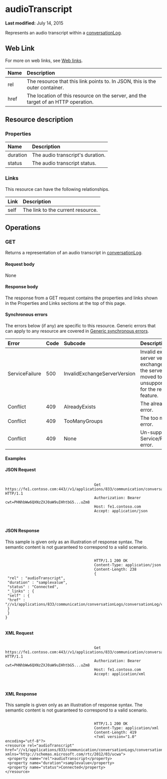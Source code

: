 
# audioTranscript

 **Last modified:** July 14, 2015

Represents an audio transcript within a [conversationLog](conversationLog_ref.md). 


## Web Link
<a name="sectionSection0"> </a>

For more on web links, see [Web links](WebLinks.md).



|**Name**|**Description**|
|:-----|:-----|
|rel|The resource that this link points to. In JSON, this is the outer container.|
|href|The location of this resource on the server, and the target of an HTTP operation.|

## Resource description
<a name="sectionSection1"> </a>




### Properties





|**Name**|**Description**|
|:-----|:-----|
|duration|The audio transcript's duration.|
|status|The audio transcript status.|

### Links

This resource can have the following relationships.



|**Link**|**Description**|
|:-----|:-----|
|self|The link to the current resource.|

## Operations
<a name="sectionSection2"> </a>




### GET

Returns a representation of an audio transcript in [conversationLog](conversationLog_ref.md).


#### Request body

None


#### Response body

The response from a GET request contains the properties and links shown in the Properties and Links sections at the top of this page.


#### Synchronous errors

The errors below (if any) are specific to this resource. Generic errors that can apply to any resource are covered in [Generic synchronous errors](GenericSynchronousErrors.md).



|**Error**|**Code**|**Subcode**|**Description**|
|:-----|:-----|:-----|:-----|
|ServiceFailure|500|InvalidExchangeServerVersion|Invalid exchange server version.The exchange mailbox of the server might have moved to an unsupported version for the required feature.|
|Conflict|409|AlreadyExists|The already exists error.|
|Conflict|409|TooManyGroups|The too many groups error.|
|Conflict|409|None|Un-supported Service/Resource/API error.|

#### Examples




#### JSON Request


```

										Get https://fe1.contoso.com:443//v1/applications/833/communication/conversationLogs/conversationLog/conversationLogTranscripts/conversationLogTranscript/audioTranscript HTTP/1.1
										Authorization: Bearer cwt=PHNhbWw6QXNzZXJ0aW9uIHhtbG5...uZm8
										Host: fe1.contoso.com
										Accept: application/json
										
									
```


#### JSON Response

This sample is given only as an illustration of response syntax. The semantic content is not guaranteed to correspond to a valid scenario.


```

										HTTP/1.1 200 OK
										Content-Type: application/json
										Content-Length: 238
										{
 "rel" : "audioTranscript",
 "duration" : "samplevalue",
 "status" : "Connected",
 "_links" : {
 "self" : {
 "href" : "//v1/applications/833/communication/conversationLogs/conversationLog/conversationLogTranscripts/conversationLogTranscript/audioTranscript"
 }
 }
}
									
```


#### XML Request


```

										Get https://fe1.contoso.com:443//v1/applications/833/communication/conversationLogs/conversationLog/conversationLogTranscripts/conversationLogTranscript/audioTranscript HTTP/1.1
										Authorization: Bearer cwt=PHNhbWw6QXNzZXJ0aW9uIHhtbG5...uZm8
										Host: fe1.contoso.com
										Accept: application/xml
										
									
```


#### XML Response

This sample is given only as an illustration of response syntax. The semantic content is not guaranteed to correspond to a valid scenario.


```

										HTTP/1.1 200 OK
										Content-Type: application/xml
										Content-Length: 419
										<?xml version="1.0" encoding="utf-8"?>
<resource rel="audioTranscript" href="//v1/applications/833/communication/conversationLogs/conversationLog/conversationLogTranscripts/conversationLogTranscript/audioTranscript" xmlns="http://schemas.microsoft.com/rtc/2012/03/ucwa">
 <property name="rel">audioTranscript</property>
 <property name="duration">samplevalue</property>
 <property name="status">Connected</property>
</resource>
									
```

